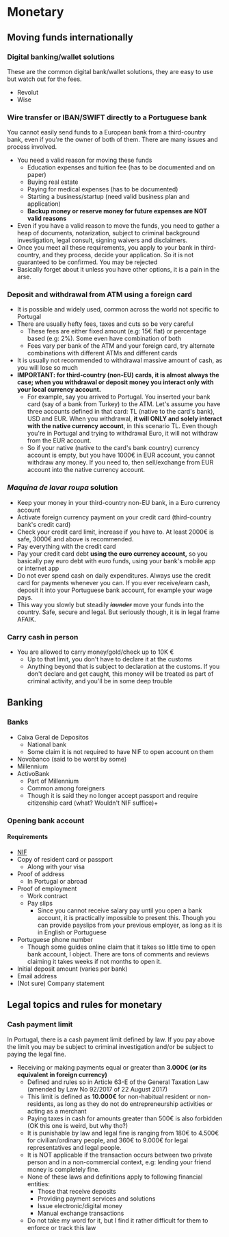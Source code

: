 # Monetary

## Moving funds internationally

### Digital banking/wallet solutions

These are the common digital bank/wallet solutions, they are easy to use but watch out for the fees.
- Revolut
- Wise

### Wire transfer or IBAN/SWIFT directly to a Portuguese bank

You cannot easily send funds to a European bank from a third-country bank, even if you're the owner of both of them. There are many issues and process involved.

- You need a valid reason for moving these funds
  - Education expenses and tuition fee (has to be documented and on paper)
  - Buying real estate
  - Paying for medical expenses (has to be documented)
  - Starting a business/startup (need valid business plan and application)
  - **Backup money or reserve money for future expenses are NOT valid reasons**
- Even if you have a valid reason to move the funds, you need to gather a heap of documents, notarization, subject to criminal background investigation, legal consult, signing waivers and disclaimers.
- Once you meet all these requirements, you apply to your bank in third-country, and they process, decide your application. So it is not guaranteed to be confirmed. You may be rejected
- Basically forget about it unless you have other options, it is a pain in the arse.

### Deposit and withdrawal from ATM using a foreign card

- It is possible and widely used, common across the world not specific to Portugal
- There are usually hefty fees, taxes and cuts so be very careful
  - These fees are either fixed amount (e.g: 15€ flat) or percentage based (e.g: 2%). Some even have combination of both
  - Fees vary per bank of the ATM and your foreign card, try alternate combinations with different ATMs and different cards
- It is usually not recommended to withdrawal massive amount of cash, as you will lose so much
- **IMPORTANT: for third-country (non-EU) cards, it is almost always the case; when you withdrawal or deposit money you interact only with your local currency account.**
  - For example, say you arrived to Portugal. You inserted your bank card (say of a bank from Turkey) to the ATM. Let's assume you have three accounts defined in that card: TL (native to the card's bank), USD and EUR. When you withdrawal, **it will ONLY and solely interact with the native currency account**, in this scenario TL. Even though you're in Portugal and trying to withdrawal Euro, it will not withdraw from the EUR account.
  - So if your native (native to the card's bank country) currency account is empty, but you have 1000€ in EUR account, you cannot withdraw any money. If you need to, then sell/exchange from EUR account into the native currency account.

### *Maquina de lavar roupa* solution

- Keep your money in your third-country non-EU bank, in a Euro currency account
- Activate foreign currency payment on your credit card (third-country bank's credit card)
- Check your credit card limit, increase if you have to. At least 2000€ is safe, 3000€ and above is recommended.
- Pay everything with the credit card
- Pay your credit card debt **using the euro currency account,** so you basically pay euro debt with euro funds, using your bank's mobile app or internet app
- Do not ever spend cash on daily expenditures. Always use the credit card for payments whenever you can. If you ever receive/earn cash, deposit it into your Portuguese bank account, for example your wage pays.
- This way you slowly but steadily ~~*launder*~~ move your funds into the country. Safe, secure and legal. But seriously though, it is in legal frame AFAIK.


### Carry cash in person

- You are allowed to carry money/gold/check up to 10K €
  - Up to that limit, you don't have to declare it at the customs
  - Anything beyond that is subject to declaration at the customs. If you don't declare and get caught, this money will be treated as part of criminal activity, and you'll be in some deep trouble

## Banking

###  Banks

- Caixa Geral de Depositos
  - National bank
  - Some claim it is not required to have NIF to open account on them
- Novobanco (said to be worst by some)
- Millennium
- ActivoBank
  - Part of Millennium
  - Common among foreigners
  - Though it is said they no longer accept passport and require citizenship card (what? Wouldn't NIF suffice)+

### Opening bank account

#### Requirements
- [NIF](./bureaucracy/tax.md#NIF)
- Copy of resident card or passport
	- Along with your visa
- Proof of address
	- In Portugal or abroad
- Proof of employment
	- Work contract
	- Pay slips
		- Since you cannot receive salary pay until you open a bank account, it is practically impossible to present this. Though you can provide payslips from your previous employer, as long as it is in English or Portuguese
- Portuguese phone number
	- Though some guides online claim that it takes so little time to open bank account, I  object. There are tons of comments and reviews claiming it takes weeks if not months to open it.
- Initial deposit amount (varies per bank)
- Email address
- (Not sure) Company statement



## Legal topics and rules for monetary

### Cash payment limit

In Portugal, there is a cash payment limit defined by law. If you pay above the limit you may be subject to criminal investigation and/or be subject to paying the legal fine.

- Receiving or making payments equal or greater than **3.000€ (or its equivalent in foreign currency)**
  - Defined and rules so in Article 63-E of the General Taxation Law (amended by Law No 92/2017 of 22 August 2017)
  - This limit is defined as **10.000€** for non-habitual resident or non-residents, as long as they do not do entrepreneurship activities or acting as a merchant
  - Paying taxes in cash for amounts greater than 500€ is also forbidden (OK this one is weird, but why tho?)
  - It is punishable by law and legal fine is ranging from 180€ to 4.500€ for civilian/ordinary people, and 360€ to 9.000€ for legal representatives and legal people.
  - It is NOT applicable if the transaction occurs between two private person and in a non-commercial context, e.g: lending your friend money is completely fine.
  - None of these laws and definitions apply to following financial entities:
    - Those that receive deposits
    - Providing payment services and solutions
    - Issue electronic/digital money
    - Manual exchange transactions
  - Do not take my word for it, but I find it rather difficult for them to enforce or track this law 